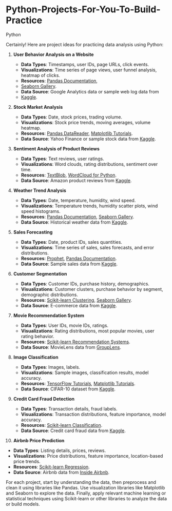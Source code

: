 # Python-Projects-For-You-To-Build-Practice
Python


Certainly! Here are project ideas for practicing data analysis using Python:

1. **User Behavior Analysis on a Website**
   - **Data Types**: Timestamps, user IDs, page URLs, click events.
   - **Visualizations**: Time series of page views, user funnel analysis, heatmap of clicks.
   - **Resources**: [Pandas Documentation](https://pandas.pydata.org/docs/),
   - [Seaborn Gallery](https://seaborn.pydata.org/examples/index.html).
   - **Data Source**: Google Analytics data or sample web log data from
   - [Kaggle](https://www.kaggle.com/shawon10/web-log-dataset).

2. **Stock Market Analysis**
   - **Data Types**: Date, stock prices, trading volume.
   - **Visualizations**: Stock price trends, moving averages, volume heatmap.
   - **Resources**: [Pandas DataReader](https://pandas-datareader.readthedocs.io/en/latest/), [Matplotlib Tutorials](https://matplotlib.org/stable/tutorials/index.html).
   - **Data Source**: Yahoo Finance or sample stock data from [Kaggle](https://www.kaggle.com/borismarjanovic/price-volume-data-for-all-us-stocks-etfs).

3. **Sentiment Analysis of Product Reviews**
   - **Data Types**: Text reviews, user ratings.
   - **Visualizations**: Word clouds, rating distributions, sentiment over time.
   - **Resources**: [TextBlob](https://textblob.readthedocs.io/en/dev/), [WordCloud for Python](https://github.com/amueller/word_cloud).
   - **Data Source**: Amazon product reviews from [Kaggle](https://www.kaggle.com/datafiniti/consumer-reviews-of-amazon-products).

4. **Weather Trend Analysis**
   - **Data Types**: Date, temperature, humidity, wind speed.
   - **Visualizations**: Temperature trends, humidity scatter plots, wind speed histograms.
   - **Resources**: [Pandas Documentation](https://pandas.pydata.org/docs/), [Seaborn Gallery](https://seaborn.pydata.org/examples/index.html).
   - **Data Source**: Historical weather data from [Kaggle](https://www.kaggle.com/selfishgene/historical-hourly-weather-data).

5. **Sales Forecasting**
   - **Data Types**: Date, product IDs, sales quantities.
   - **Visualizations**: Time series of sales, sales forecasts, and error distributions.
   - **Resources**: [Prophet](https://facebook.github.io/prophet/docs/quick_start.html), [Pandas Documentation](https://pandas.pydata.org/docs/).
   - **Data Source**: Sample sales data from [Kaggle](https://www.kaggle.com/c/demand-forecasting-kernels-only/data).

6. **Customer Segmentation**
   - **Data Types**: Customer IDs, purchase history, demographics.
   - **Visualizations**: Customer clusters, purchase behavior by segment, demographic distributions.
   - **Resources**: [Scikit-learn Clustering](https://scikit-learn.org/stable/modules/clustering.html), [Seaborn Gallery](https://seaborn.pydata.org/examples/index.html).
   - **Data Source**: E-commerce data from [Kaggle](https://www.kaggle.com/carrie1/ecommerce-data).

7. **Movie Recommendation System**
   - **Data Types**: User IDs, movie IDs, ratings.
   - **Visualizations**: Rating distributions, most popular movies, user rating behavior.
   - **Resources**: [Scikit-learn Recommendation Systems](https://scikit-learn.org/stable/unsupervised_learning.html#unsupervised-learning).
   - **Data Source**: MovieLens data from [GroupLens](https://grouplens.org/datasets/movielens/).

8. **Image Classification**
   - **Data Types**: Images, labels.
   - **Visualizations**: Sample images, classification results, model accuracy.
   - **Resources**: [TensorFlow Tutorials](https://www.tensorflow.org/tutorials), [Matplotlib Tutorials](https://matplotlib.org/stable/tutorials/index.html).
   - **Data Source**: CIFAR-10 dataset from [Kaggle](https://www.kaggle.com/c/cifar-10).

9. **Credit Card Fraud Detection**
   - **Data Types**: Transaction details, fraud labels.
   - **Visualizations**: Transaction distributions, feature importance, model accuracy.
   - **Resources**: [Scikit-learn Classification](https://scikit-learn.org/stable/supervised_learning.html#supervised-learning).
   - **Data Source**: Credit card fraud data from [Kaggle](https://www.kaggle.com/mlg-ulb/creditcardfraud).

10. **Airbnb Price Prediction**
   - **Data Types**: Listing details, prices, reviews.
   - **Visualizations**: Price distributions, feature importance, location-based price trends.
   - **Resources**: [Scikit-learn Regression](https://scikit-learn.org/stable/supervised_learning.html#supervised-learning).
   - **Data Source**: Airbnb data from [Inside Airbnb](http://insideairbnb.com/get-the-data.html).

For each project, start by understanding the data, then preprocess and clean it using libraries like Pandas. 
Use visualization libraries like Matplotlib and Seaborn to explore the data.
Finally, apply relevant machine learning or statistical techniques using Scikit-learn or other libraries to analyze the data or build models.
